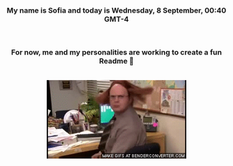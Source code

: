 


<div align="center">
<h3 >My name is Sofia and today is Wednesday, 8 September, 00:40 GMT-4</h3><br>
<h3 >For now, me and my personalities are working to create a fun Readme 👋
</h3><br>
<img src='img/dwight.gif' alt='working...'/>
</div>

